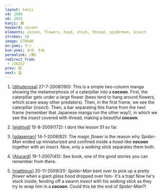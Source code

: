```yaml
---
layout: kanji
v4: 1880
v6: 2025
kanji: 繭
keyword: cocoon
elements: cocoon, flowers, hood, stick, thread, spiderman, insect
strokes: 18
image: E7B9AD
on-yomi: ケン
kun-yomi: まゆ、きぬ
permalink: /繭/
redirect_from:
 - /2025/
prev: 孤
next: 益
---
```


1) [<a href="http://kanji.koohii.com/profile/dihutenosa">dihutenosa</a>] 27-7-2008(190): This is a simple two-column manga showing the metamorphosis of a caterpillar into a<strong> cocoon</strong>. First, the caterpillar gets under a large flower (bees tend to hang around flowers, which scare away other predators). Then, in the first frame, we see the caterpillar (<em>insect</em>). Then, a bar separating this frame from the next frame (remember that Japanese manga run the other way!), in which we see the <em>insect</em> covered with <em>thread</em>, making a beautiful<strong> cocoon</strong>.

2) [<a href="http://kanji.koohii.com/profile/eightyd">eightyd</a>] 15-8-2009(172): I dont like lesson 51 so far.

3) [<a href="http://kanji.koohii.com/profile/gdaxeman">gdaxeman</a>] 14-1-2008(82): The magic <em>flower</em> is the reason why <em>Spider-Man</em> ended up miniaturized and confined inside a <em>hood</em>-like <strong>cocoon</strong> together with an <em>insect</em>. Now, only a <em>walking stick</em> separates them both.

4) [<a href="http://kanji.koohii.com/profile/Alucard">Alucard</a>] 19-1-2007(45): See book, one of the good stories you can remember from there.

5) [<a href="http://kanji.koohii.com/profile/mattimus">mattimus</a>] 20-11-2009(31): <em>Spider-Man</em> bent over to pick up a pretty <em>flower</em> when a giant <em>glass hood</em> dropped over him- it&#039;s a trap! Now he&#039;s stuck inside, fending off a swarm <em>insect</em> with his <em>walking stick</em> as they try to wrap him in a<strong> cocoon</strong>. Could this be the end of <em>Spider-Man</em>?!

